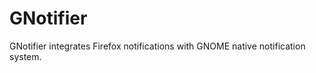 GNotifier
=========

GNotifier integrates Firefox notifications with GNOME native notification system.

